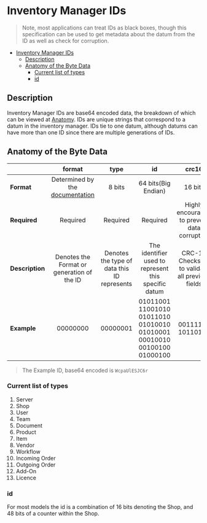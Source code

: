 # Inventory Manager IDs

> Note, most applications can treat IDs as black boxes, though this specification can be used to get metadata about the datum from the ID as well as check for corruption.

- [Inventory Manager IDs](#inventory-manager-ids)
  - [Description](#description)
  - [Anatomy of the Byte Data](#anatomy-of-the-byte-data)
    - [Current list of types](#current-list-of-types)
    - [id](#id)

## Description
Inventory Manager IDs are base64 encoded data, the breakdown of which can be viewed at [Anatomy](#anatomy-of-the-byte-data). IDs are unique strings that correspond to a datum in the inventory manager. IDs tie to one datum, although datums can have more than one ID since there are multiple generations of IDs.

## Anatomy of the Byte Data

|                 |                      format                      |                    type                     |                                   id                                    |                      crc16                      |
| --------------- | :----------------------------------------------: | :-----------------------------------------: | :---------------------------------------------------------------------: | :---------------------------------------------: |
| **Format**      | Determined by the [documentation](Generation.md) |                   8 bits                    |                           64 bits(Big Endian)                           |                     16 bits                     |
| **Required**    |                     Required                     |                  Required                   |                                Required                                 |  Highly encouraged to prevent data corruption   |
| **Description** |    Denotes the Format or generation of the ID    | Denotes the type of data this ID represents |          The identifier used to represent this specific datum           | CRC-16 Checksum to validate all previous fields |
| **Example**     |                     00000000                     |                  00000001                   | 01011001 11001010 01011010 01010010 01010001 00010010 00100100 01000100 |                00111111 10110100                |
> The Example ID, base64 encoded is `WcpaUlESJC6r`

### Current list of types
1. Server
2. Shop
3. User
4. Team
5. Document
6. Product
7. Item
8. Vendor
9. Workflow
10. Incoming Order
11. Outgoing Order
12. Add-On
13. Licence

### id
For most models the id is a combination of 16 bits denoting the Shop, and 48 bits of a counter within the Shop.